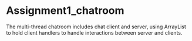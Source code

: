 # Assignment1_chatroom
The multi-thread chatroom includes chat client and server, using ArrayList to hold client handlers to handle interactions between server and clients.
